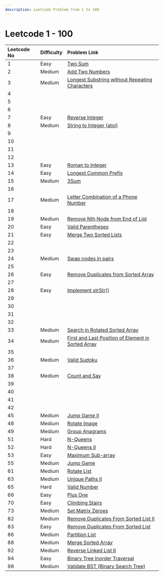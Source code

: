 ```yaml
---
description: Leetcode Problem from 1 to 100
---
```


# Leetcode 1 - 100

| Leetcode No | Difficulty | Problem Link |
| :--- | :--- | :--- |
| 1 | Easy | [Two Sum](../leetcode-easy/leetcode-1-two-sum.md) |
| 2 | Medium | [Add Two Numbers](../leetcode-medium/leetcode-2-add-two-numbers.md) |
| 3 | Medium | [Longest Substring without Repeating Characters](../leetcode-medium/leetcode-3-longest-substring-without-repeating-characters.md) |
| 4 |  |  |
| 5 |  |  |
| 6 |  |  |
| 7 | Easy | [Reverse Integer](../leetcode-easy/leetcode-7-reverse-integer.md) |
| 8 | Medium | [String to Integer \(atoi\)](../leetcode-medium/leetcode-8-string-to-integer-atoi.md) |
| 9 |  |  |
| 10 |  |  |
| 11 |  |  |
| 12 |  |  |
| 13 | Easy | [Roman to Integer](../leetcode-easy/leetcode-13-roman-to-integer.md) |
| 14 | Easy | [Longest Common Prefix](../leetcode-medium/leetcode-14-longest-common-prefix.md) |
| 15 | Medium | [3Sum](../leetcode-medium/leetcode-15-3sum.md) |
| 16 |  |  |
| 17 | Medium | [Letter Combination of a Phone Number](../leetcode-medium/leetcode-17-letter-combinations-of-a-phone-number.md) |
| 18 |  |  |
| 19 | Medium | [Remove Nth Node from End of List](../leetcode-medium/leetcode-19-remove-nth-node-from-end-of-list.md) |
| 20 | Easy | [Valid Parentheses](../leetcode-easy/leetcode-20-valid-parentheses.md) |
| 21 | Easy | [Merge Two Sorted Lists](../leetcode-easy/leetcode-21-merge-two-sorted-lists.md) |
| 22 |  |  |
| 23 |  |  |
| 24 | Medium | [Swap nodes in pairs](../leetcode-medium/leetcode-24-swap-nodes-in-pairs.md) |
| 25 |  |  |
| 26 | Easy | [Remove Duplicates from Sorted Array](../leetcode-easy/leetcode-26-remove-duplicates-from-sorted-array.md) |
| 27 |  |  |
| 28 | Easy | [Implement strStr\(\)](../leetcode-easy/leetcode-28-implement-strstr.md) |
| 29 |  |  |
| 30 |  |  |
| 31 |  |  |
| 32 |  |  |
| 33 | Medium | [Search in Rotated Sorted Array](../leetcode-medium/leetcode-33-search-in-rotated-sorted-array.md) |
| 34 | Medium | [First and Last Position of Element in Sorted Array](../leetcode-medium/leetcode-34-find-first-and-last-position-of-element-in-sorted-array.md) |
| 35 |  |  |
| 36 | Medium | [Valid Sudoku](../leetcode-medium/leetcode-36-valid-sudoku.md) |
| 37 |  |  |
| 38 | Medium | [Count and Say](../leetcode-medium/leetcode-38-count-and-say.md) |
| 39 |  |  |
| 40 |  |  |
| 41 |  |  |
| 42 |  |  |
| 45 | Medium | [Jump Game II](../leetcode-medium/leetcode-45-jump-game-ii.md) |
| 48 | Medium | [Rotate Image](../leetcode-medium/leetcode-48-rotate-image.md) |
| 49 | Medium | [Group Anagrams](../leetcode-medium/leetcode-49-group-anagrams.md) |
| 51 | Hard | [N-Queens](../leetcode-hard/leetcode-51-n-queens.md) |
| 52 | Hard | [N-Queens II](../leetcode-hard/leetcode-52-n-queens-ii.md) |
| 53 | Easy | [Maximum Sub-array](../leetcode-easy/leetcode-53-maximum-subarray.md) |
| 55 | Medium | [Jump Game](../leetcode-medium/leetcode-55-jump-game.md) |
| 61 | Medium | [Rotate List](../leetcode-medium/leetcode-61-rotate-list.md) |
| 63 | Medium | [Unique Paths II](../leetcode-medium/leetcode-63-unique-paths-ii.md) |
| 65 | Hard | [Valid Number](../leetcode-hard/leetcode-65-valid-number.md) |
| 66 | Easy | [Plus One](../leetcode-easy/leetcode-66-plus-one.md) |
| 70 | Easy | [Climbing Stairs](../leetcode-easy/leetcode-70-climbing-stairs.md) |
| 73 | Medium | [Set Matrix Zeroes](../leetcode-medium/leetcode-73-set-matrix-zeroes.md) |
| 82 | Medium | [Remove Duplicates From Sorted List II](../leetcode-medium/leetcode-82-remove-duplicates-from-sorted-list-ii.md) |
| 83 | Easy | [Remove Duplicates From Sorted List](../leetcode-easy/leetcode-83-remove-duplicates-from-sorted-list.md) |
| 86 | Medium | [Partition List](../leetcode-medium/leetcode-86-partition-list.md) |
| 88 | Medium | [Merge Sorted Array](../leetcode-easy/leetcode-88-merge-sorted-array.md) |
| 92 | Medium | [Reverse Linked List II](../leetcode-medium/leetcode-92-reverse-linked-list-ii.md) |
| 94 | Easy | [Binary Tree Inorder Traversal](../leetcode-easy/leetcode-94-binary-tree-inorder-traversal.md) |
| 98 | Medium | [Validate BST \(Binary Search Tree\)](../leetcode-medium/leetcode-98-validate-binary-search-tree.md) |

